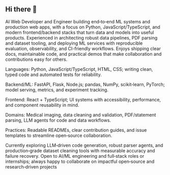 ## Hi there 👋

AI Web Developer and Engineer building end‑to‑end ML systems and production web apps, with a focus on Python, JavaScript/TypeScript, and modern frontend/backend stacks that turn data and models into useful products.
Experienced in architecting robust data pipelines, PDF parsing and dataset tooling, and deploying ML services with reproducible evaluation, observability, and CI-friendly workflows.
Enjoys shipping clear docs, maintainable code, and practical demos that make collaboration and contributions easy for others.

Languages: Python, JavaScript/TypeScript, HTML, CSS; writing clean, typed code and automated tests for reliability.

Backend/ML: FastAPI, Flask, Node.js; pandas, NumPy, scikit‑learn, PyTorch; model serving, metrics, and experiment tracking.

Frontend: React + TypeScript; UI systems with accessibility, performance, and component reusability in mind.

Domains: Medical imaging, data cleaning and validation, PDF/statement parsing, LLM agents for code and data workflows.

Practices: Readable READMEs, clear contribution guides, and issue templates to streamline open‑source collaboration.

Currently exploring LLM‑driven code generation, robust parser agents, and production‑grade dataset cleaning tools with measurable accuracy and failure recovery.
Open to AI/ML engineering and full‑stack roles or internships; always happy to collaborate on impactful open‑source and research‑driven projects
